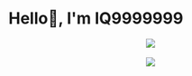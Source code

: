 # Hello👋, I'm IQ9999999

<div align="center">
  <img src="https://sparta-readme.vercel.app/api?username=iq9999999">
</div>
<br />

<div align="center">
  <img src="https://sparta-readme.vercel.app/api?username=iq9999999">
</div>
